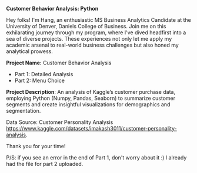 **Customer Behavior Analysis: Python**

Hey folks! I'm Hang, an enthusiastic MS Business Analytics Candidate at the University of Denver, Daniels College of Business. Join me on this exhilarating journey through my program, where I've dived headfirst into a sea of diverse projects. These experiences not only let me apply my academic arsenal to real-world business challenges but also honed my analytical prowess.

**Project Name:** Customer Behavior Analysis
- Part 1: Detailed Analysis
- Part 2: Menu Choice

**Project Description**: An analysis of Kaggle’s customer purchase data, employing Python (Numpy, Pandas, Seaborn) to summarize customer segments and create insightful visualizations for demographics and segmentation.

Data Source: Customer Personality Analysis https://www.kaggle.com/datasets/imakash3011/customer-personality-analysis.

Thank you for your time!

P/S: if you see an error in the end of Part 1, don't worry about it :) I already had the file for part 2 uploaded.
